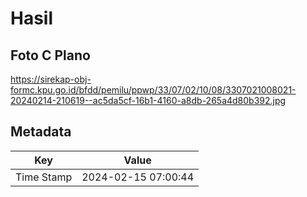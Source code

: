 # Hasil

## Foto C Plano

https://sirekap-obj-formc.kpu.go.id/bfdd/pemilu/ppwp/33/07/02/10/08/3307021008021-20240214-210619--ac5da5cf-16b1-4160-a8db-265a4d80b392.jpg


## Metadata

| Key        | Value               |
| ---------- | ------------------- |
| Time Stamp | 2024-02-15 07:00:44 |



